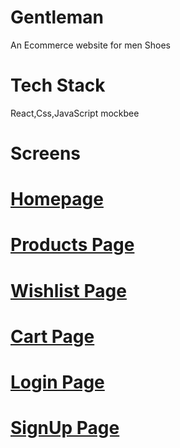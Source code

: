 
# Gentleman 

An Ecommerce website for men Shoes

# Tech Stack
React,Css,JavaScript
mockbee 

# Screens

# [Homepage](https://gentleman-shoes.vercel.app/)
# [Products Page](https://gentleman-shoes.vercel.app/product)
# [Wishlist Page](https://gentleman-shoes.vercel.app/wishlist)
# [Cart Page](https://gentleman-shoes.vercel.app/cart)
# [Login Page](https://gentleman-shoes.vercel.app/login)
# [SignUp Page](https://gentleman-shoes.vercel.app/signup)


